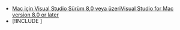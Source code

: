 * [<span data-ttu-id="b7bf3-101">Mac için Visual Studio Sürüm 8,0 veya üzeri</span><span class="sxs-lookup"><span data-stu-id="b7bf3-101">Visual Studio for Mac version 8.0 or later</span></span>](https://visualstudio.microsoft.com/vs/mac/)
* [!INCLUDE [](~/includes/3.0-SDK.md)]
